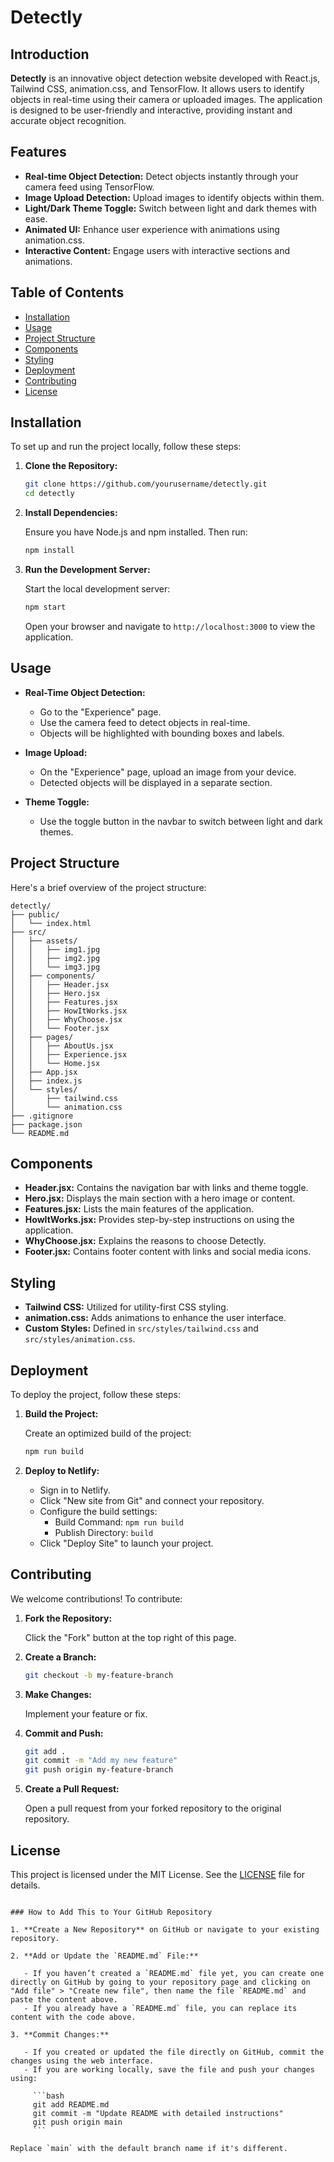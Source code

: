 
# Detectly

## Introduction

**Detectly** is an innovative object detection website developed with React.js, Tailwind CSS, animation.css, and TensorFlow. It allows users to identify objects in real-time using their camera or uploaded images. The application is designed to be user-friendly and interactive, providing instant and accurate object recognition.

## Features

- **Real-time Object Detection:** Detect objects instantly through your camera feed using TensorFlow.
- **Image Upload Detection:** Upload images to identify objects within them.
- **Light/Dark Theme Toggle:** Switch between light and dark themes with ease.
- **Animated UI:** Enhance user experience with animations using animation.css.
- **Interactive Content:** Engage users with interactive sections and animations.

## Table of Contents

- [Installation](#installation)
- [Usage](#usage)
- [Project Structure](#project-structure)
- [Components](#components)
- [Styling](#styling)
- [Deployment](#deployment)
- [Contributing](#contributing)
- [License](#license)

## Installation

To set up and run the project locally, follow these steps:

1. **Clone the Repository:**

   ```bash
   git clone https://github.com/yourusername/detectly.git
   cd detectly
   ```

2. **Install Dependencies:**

   Ensure you have Node.js and npm installed. Then run:

   ```bash
   npm install
   ```

3. **Run the Development Server:**

   Start the local development server:

   ```bash
   npm start
   ```

   Open your browser and navigate to `http://localhost:3000` to view the application.

## Usage

- **Real-Time Object Detection:**
  - Go to the "Experience" page.
  - Use the camera feed to detect objects in real-time.
  - Objects will be highlighted with bounding boxes and labels.

- **Image Upload:**
  - On the "Experience" page, upload an image from your device.
  - Detected objects will be displayed in a separate section.

- **Theme Toggle:**
  - Use the toggle button in the navbar to switch between light and dark themes.

## Project Structure

Here's a brief overview of the project structure:

```
detectly/
├── public/
│   └── index.html
├── src/
│   ├── assets/
│   │   ├── img1.jpg
│   │   ├── img2.jpg
│   │   └── img3.jpg
│   ├── components/
│   │   ├── Header.jsx
│   │   ├── Hero.jsx
│   │   ├── Features.jsx
│   │   ├── HowItWorks.jsx
│   │   ├── WhyChoose.jsx
│   │   └── Footer.jsx
│   ├── pages/
│   │   ├── AboutUs.jsx
│   │   ├── Experience.jsx
│   │   └── Home.jsx
│   ├── App.jsx
│   ├── index.js
│   └── styles/
│       ├── tailwind.css
│       └── animation.css
├── .gitignore
├── package.json
└── README.md
```

## Components

- **Header.jsx:** Contains the navigation bar with links and theme toggle.
- **Hero.jsx:** Displays the main section with a hero image or content.
- **Features.jsx:** Lists the main features of the application.
- **HowItWorks.jsx:** Provides step-by-step instructions on using the application.
- **WhyChoose.jsx:** Explains the reasons to choose Detectly.
- **Footer.jsx:** Contains footer content with links and social media icons.

## Styling

- **Tailwind CSS:** Utilized for utility-first CSS styling.
- **animation.css:** Adds animations to enhance the user interface.
- **Custom Styles:** Defined in `src/styles/tailwind.css` and `src/styles/animation.css`.

## Deployment

To deploy the project, follow these steps:

1. **Build the Project:**

   Create an optimized build of the project:

   ```bash
   npm run build
   ```

2. **Deploy to Netlify:**

   - Sign in to Netlify.
   - Click "New site from Git" and connect your repository.
   - Configure the build settings:
     - Build Command: `npm run build`
     - Publish Directory: `build`
   - Click "Deploy Site" to launch your project.

## Contributing

We welcome contributions! To contribute:

1. **Fork the Repository:**

   Click the "Fork" button at the top right of this page.

2. **Create a Branch:**

   ```bash
   git checkout -b my-feature-branch
   ```

3. **Make Changes:**

   Implement your feature or fix.

4. **Commit and Push:**

   ```bash
   git add .
   git commit -m "Add my new feature"
   git push origin my-feature-branch
   ```

5. **Create a Pull Request:**

   Open a pull request from your forked repository to the original repository.

## License

This project is licensed under the MIT License. See the [LICENSE](LICENSE) file for details.
```

### How to Add This to Your GitHub Repository

1. **Create a New Repository** on GitHub or navigate to your existing repository.

2. **Add or Update the `README.md` File:**

   - If you haven’t created a `README.md` file yet, you can create one directly on GitHub by going to your repository page and clicking on "Add file" > "Create new file", then name the file `README.md` and paste the content above.
   - If you already have a `README.md` file, you can replace its content with the code above.

3. **Commit Changes:**

   - If you created or updated the file directly on GitHub, commit the changes using the web interface.
   - If you are working locally, save the file and push your changes using:

     ```bash
     git add README.md
     git commit -m "Update README with detailed instructions"
     git push origin main
     ```

Replace `main` with the default branch name if it's different.
